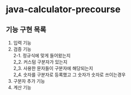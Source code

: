 # java-calculator-precourse

## 기능 구현 목록
1. 입력 기능
2. 검증 기능<br/>
   2-1. 정규식에 맞게 들어왔는지<br/>
   2_2. 커스텀 구분자가 있는지<br/>
   2_3. 사용한 문자들이 구분자에 해당되는지<br/>
   2_4. 숫자를 구분자로 등록했고 그 숫자가 숫자로 쓰이는경우<br/>
3. 구분자 추가 기능
4. 계산 기능
